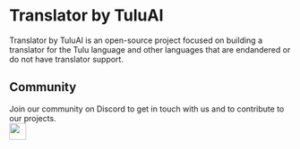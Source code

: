 # Translator by TuluAI
Translator by TuluAI is an open-source project focused on building a translator for the Tulu language and other languages that are endandered or do not have translator support.

## Community
Join our community on Discord to get in touch with us and to contribute to our projects.
<br>
<a href="https://discord.gg/BSafSedY5U" style="text-decoration:none">
  <img height="30" src="https://img.shields.io/badge/discord-darkblue.svg?&style=for-the-badge&logo=discord&logoColor=white" />
</a>

